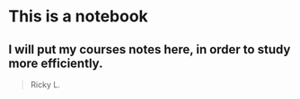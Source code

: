 # This is a notebook
## I will put my courses notes here, in order to study more efficiently. 
> Ricky L.
